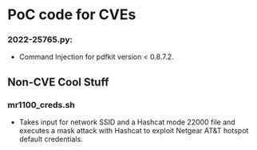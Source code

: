 # PoC code for CVEs

### 2022-25765.py: 
- Command Injection for pdfkit version < 0.8.7.2.

## Non-CVE Cool Stuff

### mr1100_creds.sh
- Takes input for network SSID and a Hashcat mode 22000 file and executes a mask attack with Hashcat to exploit Netgear AT&T hotspot default credentials.
